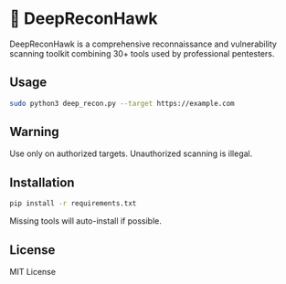 # 🦅 DeepReconHawk

DeepReconHawk is a comprehensive reconnaissance and vulnerability scanning toolkit combining 30+ tools used by professional pentesters.

## Usage

```bash
sudo python3 deep_recon.py --target https://example.com
```

## Warning

Use only on authorized targets. Unauthorized scanning is illegal.

## Installation

```bash
pip install -r requirements.txt
```

Missing tools will auto-install if possible.

## License

MIT License